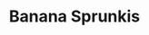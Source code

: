 ---
slug: banana-sprunkis
title: Banana Sprunkis
description: "Banana Sprunkis is an exciting online game. Play for free directly in your browser!"
icon: /images/popular_mods/Banana Sprunkis.png
url: https://wowtbc.net/sprunkin/banana-sprunkis/index.html
previewImage: /images/popular_mods/Banana Sprunkis.png
type: popular mods

# SEO配置
seo:
  title: "Banana Sprunkis - Play Free Online Game | Fun Browser Games"
  description: "Banana Sprunkis - Play this fun online game for free in your browser. No download required!"
  ogImage: "/images/popular_mods/Banana Sprunkis.png"
  keywords: "banana-sprunkis, online game, browser game, free game, popular mods game, play online"

videoUrls:
  - https://www.youtube.com/embed/example1
  - https://www.youtube.com/embed/example2

whyPlay:
  title: "Why Play Banana Sprunkis?"
  items:
    - "Immersive Gameplay: Banana Sprunkis offers an engaging and immersive gaming experience that will keep you entertained for hours"
    - "Challenging Levels: Test your skills with increasingly difficult challenges and obstacles"
    - "Beautiful Graphics: Enjoy stunning visuals and smooth animations that bring the game world to life"
    - "Regular Updates: New content and features are added regularly to keep the game fresh and exciting"
    - "Free to Play: Experience all the fun without spending a penny"
    - "Community Features: Connect with other players, share strategies, and compete for high scores"
    - "Cross-Platform: Play on any device with a web browser, no downloads required"

features:
  title: "Key Features of Banana Sprunkis"
  image: "/images/popular_mods/Banana Sprunkis.png"
  items:
    - "Intuitive Controls: Easy to learn controls make Banana Sprunkis accessible for players of all skill levels"
    - "Multiple Game Modes: Enjoy various gameplay options that provide different challenges and experiences"
    - "Character Customization: Personalize your gaming experience with unique characters and items"
    - "Achievement System: Complete special tasks to earn rewards and recognition"
    - "Leaderboards: Compete with players worldwide and see who can achieve the highest scores"

characteristics:
  title: "Game Characteristics"
  image: "/images/popular_mods/Banana Sprunkis.png"
  items:
    - "Genre: Popular mods game with elements of strategy and skill"
    - "Difficulty: Suitable for both casual gamers and those seeking a challenge"
    - "Play Time: Quick sessions or extended gameplay, depending on your preference"
    - "Art Style: Vibrant and engaging visuals that enhance the gaming experience"
    - "Sound Design: Immersive audio that complements the gameplay perfectly"

info: "Banana Sprunkis is an exciting online game that offers players a unique and engaging gaming experience. With its intuitive controls, stunning visuals, and challenging gameplay, Banana Sprunkis provides hours of entertainment for players of all ages and skill levels. Whether you're looking for a quick gaming session during a break or an extended play session, Banana Sprunkis delivers an immersive experience that will keep you coming back for more. The game features multiple levels of increasing difficulty, ensuring that players are constantly challenged as they progress. With regular updates adding new content and features, Banana Sprunkis remains fresh and exciting, providing endless entertainment options for its growing community of players."

howToPlayIntro: "Welcome to Banana Sprunkis! This guide will walk you through the basics and help you master the game. Whether you're a beginner or looking to improve your skills, these tips and instructions will enhance your gaming experience."

howToPlaySteps:
  - title: "Getting Started"
    description: "Begin your Banana Sprunkis adventure by familiarizing yourself with the controls. Use your keyboard or mouse to navigate through the game interface. The tutorial will guide you through the basic mechanics and help you understand the objectives."
  - title: "Understanding the Objectives"
    description: "In Banana Sprunkis, your main goal is to progress through levels by completing specific objectives. Each level presents unique challenges that require different strategies and approaches."
  - title: "Mastering the Controls"
    description: "Practice using the controls to improve your precision and reaction time. Banana Sprunkis requires quick reflexes and strategic thinking to overcome obstacles and defeat opponents."
  - title: "Utilizing Power-ups"
    description: "Collect power-ups throughout the game to enhance your abilities and overcome difficult challenges. Each power-up offers unique advantages that can be crucial for success."
  - title: "Developing Strategies"
    description: "As you progress in Banana Sprunkis, develop effective strategies for different scenarios. Analyze patterns, anticipate challenges, and adapt your approach to maximize your performance."

faq:
  title: "Frequently Asked Questions about Banana Sprunkis"
  items:
    - question: "Is Banana Sprunkis free to play?"
      answer: "Yes, Banana Sprunkis is completely free to play directly in your web browser. No downloads or purchases are required to enjoy the full game experience."
    - question: "Can I play Banana Sprunkis on mobile devices?"
      answer: "Yes, Banana Sprunkis is optimized for both desktop and mobile play. You can enjoy the game on any device with a web browser and internet connection."
    - question: "Are there any in-game purchases?"
      answer: "While Banana Sprunkis is free to play, there may be optional in-game purchases available for cosmetic items or additional features that don't affect core gameplay."
    - question: "How often is Banana Sprunkis updated?"
      answer: "The developers regularly update Banana Sprunkis with new content, features, and improvements based on player feedback and game performance."
    - question: "Can I play Banana Sprunkis offline?"
      answer: "Currently, Banana Sprunkis requires an internet connection to play as it's a browser-based online game."
    - question: "Is Banana Sprunkis suitable for children?"
      answer: "Yes, Banana Sprunkis is designed to be family-friendly and suitable for players of all ages."
    - question: "How do I report bugs or issues?"
      answer: "If you encounter any problems while playing Banana Sprunkis, you can report them through the game's support page or contact the developers directly through their website."
    - question: "Still Have Questions?"
      answer: "If you have additional questions about Banana Sprunkis that aren't covered in this FAQ, please visit our support center or contact our customer service team for assistance."
---